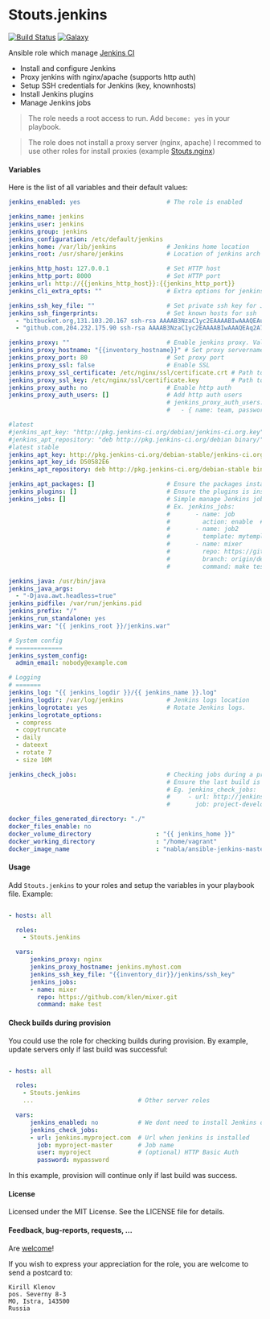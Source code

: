 Stouts.jenkins
==============


[![Build Status](http://img.shields.io/travis/Stouts/Stouts.jenkins.svg?style=flat-square)](https://travis-ci.org/Stouts/Stouts.jenkins)
[![Galaxy](http://img.shields.io/badge/galaxy-Stouts.jenkins-blue.svg?style=flat-square)](https://galaxy.ansible.com/list#/roles/858)

Ansible role which manage [Jenkins CI](http://jenkins-ci.org/)

* Install and configure Jenkins
* Proxy jenkins with nginx/apache (supports http auth)
* Setup SSH credentials for Jenkins (key, knownhosts)
* Install Jenkins plugins
* Manage Jenkins jobs

> The role needs a root access to run.
> Add `become: yes` in your playbook.

> The role does not install a proxy server (nginx, apache)
> I recommed to use other roles for install proxies (example
> [Stouts.nginx](https://github.com/Stouts/Stouts.nginx))


#### Variables

Here is the list of all variables and their default values:

```yaml
jenkins_enabled: yes                        # The role is enabled

jenkins_name: jenkins
jenkins_user: jenkins
jenkins_group: jenkins
jenkins_configuration: /etc/default/jenkins
jenkins_home: /var/lib/jenkins              # Jenkins home location
jenkins_root: /usr/share/jenkins            # Location of jenkins arch indep files

jenkins_http_host: 127.0.0.1                # Set HTTP host
jenkins_http_port: 8000                     # Set HTTP port
jenkins_url: http://{{jenkins_http_host}}:{{jenkins_http_port}}
jenkins_cli_extra_opts: ""                  # Extra options for jenkins-cli.jar

jenkins_ssh_key_file: ""                    # Set private ssh key for Jenkins user (path to local file)
jenkins_ssh_fingerprints:                   # Set known hosts for ssh
  - "bitbucket.org,131.103.20.167 ssh-rsa AAAAB3NzaC1yc2EAAAABIwAAAQEAubiN81eDcafrgMeLzaFPsw2kNvEcqTKl/VqLat/MaB33pZy0y3rJZtnqwR2qOOvbwKZYKiEO1O6VqNEBxKvJJelCq0dTXWT5pbO2gDXC6h6QDXCaHo6pOHGPUy+YBaGQRGuSusMEASYiWunYN0vCAI8QaXnWMXNMdFP3jHAJH0eDsoiGnLPBlBp4TNm6rYI74nMzgz3B9IikW4WVK+dc8KZJZWYjAuORU3jc1c/NPskD2ASinf8v3xnfXeukU0sJ5N6m5E8VLjObPEO+mN2t/FZTMZLiFqPWc/ALSqnMnnhwrNi2rbfg/rd/IpL8Le3pSBne8+seeFVBoGqzHM9yXw=="
  - "github.com,204.232.175.90 ssh-rsa AAAAB3NzaC1yc2EAAAABIwAAAQEAq2A7hRGmdnm9tUDbO9IDSwBK6TbQa+PXYPCPy6rbTrTtw7PHkccKrpp0yVhp5HdEIcKr6pLlVDBfOLX9QUsyCOV0wzfjIJNlGEYsdlLJizHhbn2mUjvSAHQqZETYP81eFzLQNnPHt4EVVUh7VfDESU84KezmD5QlWpXLmvU31/yMf+Se8xhHTvKSCZIFImWwoG6mbUoWf9nzpIoaSjB+weqqUUmpaaasXVal72J+UX2B+2RPW3RcT0eOzQgqlJL3RKrTJvdsjE3JEAvGq3lGHSZXy28G3skua2SmVi/w4yCE6gbODqnTWlg7+wC604ydGXA8VJiS5ap43JXiUFFAaQ=="

jenkins_proxy: ""                           # Enable jenkins proxy. Values are: nginx, apache
jenkins_proxy_hostname: "{{inventory_hostname}}" # Set proxy servername
jenkins_proxy_port: 80                      # Set proxy port
jenkins_proxy_ssl: false                    # Enable SSL
jenkins_proxy_ssl_certificate: /etc/nginx/ssl/certificate.crt # Path to certificate
jenkins_proxy_ssl_key: /etc/nginx/ssl/certificate.key         # Path to key
jenkins_proxy_auth: no                      # Enable http auth
jenkins_proxy_auth_users: []                # Add http auth users
                                            # jenkins_proxy_auth_users:
                                            #   - { name: team, password: secret }

#latest
#jenkins_apt_key: "http://pkg.jenkins-ci.org/debian/jenkins-ci.org.key"
#jenkins_apt_repository: "deb http://pkg.jenkins-ci.org/debian binary/"
#latest stable
jenkins_apt_key: http://pkg.jenkins-ci.org/debian-stable/jenkins-ci.org.key
jenkins_apt_key_id: D50582E6
jenkins_apt_repository: deb http://pkg.jenkins-ci.org/debian-stable binary/

jenkins_apt_packages: []                    # Ensure the packages installed
jenkins_plugins: []                         # Ensure the plugins is installed
jenkins_jobs: []                            # Simple manage Jenkins jobs
                                            # Ex. jenkins_jobs:
                                            #       - name: job
                                            #         action: enable  # (enable|disable|delete)
                                            #       - name: job2
                                            #         template: mytemplate.xml  # using custom template
                                            #       - name: mixer
                                            #         repo: https://github.com/klen/mixer
                                            #         branch: origin/develop
                                            #         command: make test

jenkins_java: /usr/bin/java
jenkins_java_args:
  - "-Djava.awt.headless=true"
jenkins_pidfile: /var/run/jenkins.pid
jenkins_prefix: "/"
jenkins_run_standalone: yes
jenkins_war: "{{ jenkins_root }}/jenkins.war"

# System config
# =============
jenkins_system_config:
  admin_email: nobody@example.com

# Logging
# =======
jenkins_log: "{{ jenkins_logdir }}/{{ jenkins_name }}.log"
jenkins_logdir: /var/log/jenkins            # Jenkins logs location
jenkins_logrotate: yes                      # Rotate Jenkins logs.
jenkins_logrotate_options:
  - compress
  - copytruncate
  - daily
  - dateext
  - rotate 7
  - size 10M

jenkins_check_jobs:                         # Checking jobs during a provision
                                            # Ensure the last build is success, before update
                                            # Eg. jenkins_check_jobs:
                                            #     - url: http://jenkins.project.com
                                            #       job: project-develop

docker_files_generated_directory: "./"
docker_files_enable: no
docker_volume_directory                  : "{{ jenkins_home }}"
docker_working_directory                 : "/home/vagrant"
docker_image_name                        : "nabla/ansible-jenkins-master"
```

#### Usage

Add `Stouts.jenkins` to your roles and setup the variables in your playbook file.
Example:

```yaml

- hosts: all

  roles:
    - Stouts.jenkins

  vars:
      jenkins_proxy: nginx
      jenkins_proxy_hostname: jenkins.myhost.com
      jenkins_ssh_key_file: "{{inventory_dir}}/jenkins/ssh_key"
      jenkins_jobs:
      - name: mixer
        repo: https://github.com/klen/mixer.git
        command: make test
```

#### Check builds during provision

You could use the role for checking builds during provision.
By example, update servers only if last build was successful:

```yaml

- hosts: all

  roles:
    - Stouts.jenkins
    ...                             # Other server roles

  vars:
      jenkins_enabled: no           # We dont need to install Jenkins on this host
      jenkins_check_jobs:
      - url: jenkins.myproject.com  # Url when jenkins is installed
        job: myproject-master       # Job name
        user: myproject             # (optional) HTTP Basic Auth
        password: mypassword
```

In this example, provision will continue only if last build was success.

#### License

Licensed under the MIT License. See the LICENSE file for details.

#### Feedback, bug-reports, requests, ...

Are [welcome](https://github.com/Stouts/Stouts.jenkins/issues)!

If you wish to express your appreciation for the role, you are welcome to send
a postcard to:

    Kirill Klenov
    pos. Severny 8-3
    MO, Istra, 143500
    Russia
